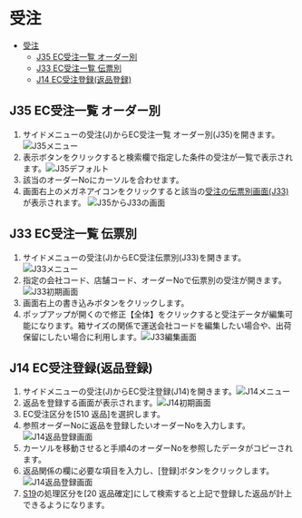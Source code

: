 # 受注
- [受注](#受注)
  - [J35 EC受注一覧 オーダー別](#j35-ec受注一覧-オーダー別)
  - [J33 EC受注一覧 伝票別](#j33-ec受注一覧-伝票別)
  - [J14 EC受注登録(返品登録)](#j14-ec受注登録返品登録)

## J35 EC受注一覧 オーダー別
1. サイドメニューの受注(J)からEC受注一覧 オーダー別(J35)を開きます。![J35メニュー](/img/ECOrder/J35_Menu.png)
2. 表示ボタンをクリックすると検索欄で指定した条件の受注が一覧で表示されます。![J35デフォルト](/img/ECOrder/J35_Default.png)
3. 該当のオーダーNoにカーソルを合わせます。
4. 画面右上のメガネアイコンをクリックすると該当の[受注の伝票別画面(J33)](#j33-ec受注一覧-伝票別)が表示されます。 ![J35からJ33の画面](/img/ECOrder/J35_to_J33.png)

## J33 EC受注一覧 伝票別
1. サイドメニューの受注(J)からEC受注伝票別(J33)を開きます。![J33メニュー](/img/ECOrder/J33_Menu.png)
2. 指定の会社コード、店舗コード、オーダーNoで伝票別の受注が開きます。![J33初期画面](/img/ECOrder/J33_Default.png)
3. 画面右上の書き込みボタンをクリックします。
4. ポップアップが開くので修正【全体】をクリックすると受注データが編集可能になります。箱サイズの関係で運送会社コードを編集したい場合や、出荷保留にしたい場合に利用します。![J33編集画面](/img/ECOrder/J33_Update.png)

## J14 EC受注登録(返品登録)
1. サイドメニューの受注(J)からEC受注登録(J14)を開きます。![J14メニュー](/img/ECOrder/J14_Menu.png)
2. 返品を登録する画面が表示されます。![J14初期画面](/img/ECOrder/J14_Default.png)
3. EC受注区分を[510 返品]を選択します。
4. 参照オーダーNoに返品を登録したいオーダーNoを入力します。![J14返品登録画面](/img/ECOrder/J14_ReturnOrderInsert.png)
5. カーソルを移動させると手順4のオーダーNoを参照したデータがコピーされます。
6. 返品関係の欄に必要な項目を入力し、[登録]ボタンをクリックします。![J14返品登録画面](/img/ECOrder/J14_ReturnDataInsert.png)
7. [S19](ItemPO.md)の処理区分を[20 返品確定]にして検索すると上記で登録した返品が計上できるようになります。
